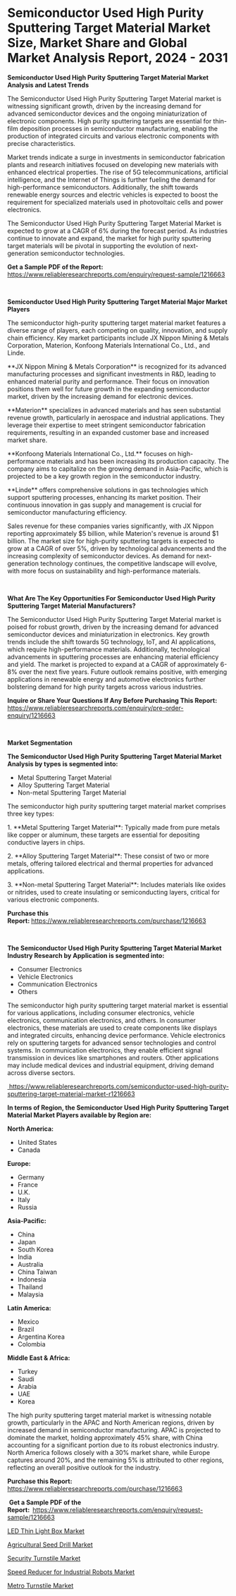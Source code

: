 <p><h1>Semiconductor Used High Purity Sputtering Target Material Market Size, Market Share and Global Market Analysis Report, 2024 - 2031</h1></p><p><strong>Semiconductor Used High Purity Sputtering Target Material Market Analysis and Latest Trends</strong></p>
<p><p>The Semiconductor Used High Purity Sputtering Target Material market is witnessing significant growth, driven by the increasing demand for advanced semiconductor devices and the ongoing miniaturization of electronic components. High purity sputtering targets are essential for thin-film deposition processes in semiconductor manufacturing, enabling the production of integrated circuits and various electronic components with precise characteristics.</p><p>Market trends indicate a surge in investments in semiconductor fabrication plants and research initiatives focused on developing new materials with enhanced electrical properties. The rise of 5G telecommunications, artificial intelligence, and the Internet of Things is further fueling the demand for high-performance semiconductors. Additionally, the shift towards renewable energy sources and electric vehicles is expected to boost the requirement for specialized materials used in photovoltaic cells and power electronics.</p><p>The Semiconductor Used High Purity Sputtering Target Material Market is expected to grow at a CAGR of 6% during the forecast period. As industries continue to innovate and expand, the market for high purity sputtering target materials will be pivotal in supporting the evolution of next-generation semiconductor technologies.</p></p>
<p><strong>Get a Sample PDF of the Report:&nbsp;</strong> <a href="https://www.reliableresearchreports.com/enquiry/request-sample/1216663?utm_campaign=113&utm_medium=2&utm_source=Github&utm_content=ia&utm_term=17122024&utm_id=semiconductor-used-high-purity-sputtering-target-material">https://www.reliableresearchreports.com/enquiry/request-sample/1216663</a></p>
<p>&nbsp;</p>
<p><strong>Semiconductor Used High Purity Sputtering Target Material Major Market Players</strong></p>
<p><p>The semiconductor high-purity sputtering target material market features a diverse range of players, each competing on quality, innovation, and supply chain efficiency. Key market participants include JX Nippon Mining & Metals Corporation, Materion, Konfoong Materials International Co., Ltd., and Linde.</p><p>**JX Nippon Mining & Metals Corporation** is recognized for its advanced manufacturing processes and significant investments in R&D, leading to enhanced material purity and performance. Their focus on innovation positions them well for future growth in the expanding semiconductor market, driven by the increasing demand for electronic devices.</p><p>**Materion** specializes in advanced materials and has seen substantial revenue growth, particularly in aerospace and industrial applications. They leverage their expertise to meet stringent semiconductor fabrication requirements, resulting in an expanded customer base and increased market share.</p><p>**Konfoong Materials International Co., Ltd.** focuses on high-performance materials and has been increasing its production capacity. The company aims to capitalize on the growing demand in Asia-Pacific, which is projected to be a key growth region in the semiconductor industry.</p><p>**Linde** offers comprehensive solutions in gas technologies which support sputtering processes, enhancing its market position. Their continuous innovation in gas supply and management is crucial for semiconductor manufacturing efficiency.</p><p>Sales revenue for these companies varies significantly, with JX Nippon reporting approximately $5 billion, while Materion's revenue is around $1 billion. The market size for high-purity sputtering targets is expected to grow at a CAGR of over 5%, driven by technological advancements and the increasing complexity of semiconductor devices. As demand for next-generation technology continues, the competitive landscape will evolve, with more focus on sustainability and high-performance materials.</p></p>
<p>&nbsp;</p>
<p><strong>What Are The Key Opportunities For Semiconductor Used High Purity Sputtering Target Material Manufacturers?</strong></p>
<p><p>The Semiconductor Used High Purity Sputtering Target Material market is poised for robust growth, driven by the increasing demand for advanced semiconductor devices and miniaturization in electronics. Key growth trends include the shift towards 5G technology, IoT, and AI applications, which require high-performance materials. Additionally, technological advancements in sputtering processes are enhancing material efficiency and yield. The market is projected to expand at a CAGR of approximately 6-8% over the next five years. Future outlook remains positive, with emerging applications in renewable energy and automotive electronics further bolstering demand for high purity targets across various industries.</p></p>
<p><strong>Inquire or Share Your Questions If Any Before Purchasing This Report:</strong> <a href="https://www.reliableresearchreports.com/enquiry/pre-order-enquiry/1216663?utm_campaign=113&utm_medium=2&utm_source=Github&utm_content=ia&utm_term=17122024&utm_id=semiconductor-used-high-purity-sputtering-target-material">https://www.reliableresearchreports.com/enquiry/pre-order-enquiry/1216663</a></p>
<p>&nbsp;</p>
<p><strong>Market Segmentation</strong></p>
<p><strong>The Semiconductor Used High Purity Sputtering Target Material Market Analysis by types is segmented into:</strong></p>
<p><ul><li>Metal Sputtering Target Material</li><li>Alloy Sputtering Target Material</li><li>Non-metal Sputtering Target Material</li></ul></p>
<p><p>The semiconductor high purity sputtering target material market comprises three key types: </p><p>1. **Metal Sputtering Target Material**: Typically made from pure metals like copper or aluminum, these targets are essential for depositing conductive layers in chips.</p><p>2. **Alloy Sputtering Target Material**: These consist of two or more metals, offering tailored electrical and thermal properties for advanced applications.</p><p>3. **Non-metal Sputtering Target Material**: Includes materials like oxides or nitrides, used to create insulating or semiconducting layers, critical for various electronic components.</p></p>
<p><strong>Purchase this Report:&nbsp;</strong><a href="https://www.reliableresearchreports.com/purchase/1216663?utm_campaign=113&utm_medium=2&utm_source=Github&utm_content=ia&utm_term=17122024&utm_id=semiconductor-used-high-purity-sputtering-target-material">https://www.reliableresearchreports.com/purchase/1216663</a></p>
<p>&nbsp;</p>
<p><strong>The Semiconductor Used High Purity Sputtering Target Material Market Industry Research by Application is segmented into:</strong></p>
<p><ul><li>Consumer Electronics</li><li>Vehicle Electronics</li><li>Communication Electronics</li><li>Others</li></ul></p>
<p><p>The semiconductor high purity sputtering target material market is essential for various applications, including consumer electronics, vehicle electronics, communication electronics, and others. In consumer electronics, these materials are used to create components like displays and integrated circuits, enhancing device performance. Vehicle electronics rely on sputtering targets for advanced sensor technologies and control systems. In communication electronics, they enable efficient signal transmission in devices like smartphones and routers. Other applications may include medical devices and industrial equipment, driving demand across diverse sectors.</p></p>
<p><a href="https://www.reliableresearchreports.com/semiconductor-used-high-purity-sputtering-target-material-market-r1216663?utm_campaign=113&utm_medium=2&utm_source=Github&utm_content=ia&utm_term=17122024&utm_id=semiconductor-used-high-purity-sputtering-target-material">&nbsp;https://www.reliableresearchreports.com/semiconductor-used-high-purity-sputtering-target-material-market-r1216663</a></p>
<p><strong>In terms of Region, the Semiconductor Used High Purity Sputtering Target Material Market Players available by Region are:</strong></p>
<p>
    <p> <strong> North America: </strong>
        <ul>
            <li>United States</li>
            <li>Canada</li>
        </ul>
        </p> 
    <p> <strong> Europe: </strong>
        <ul>
            <li>Germany</li>
            <li>France</li>
            <li>U.K.</li>
            <li>Italy</li>
            <li>Russia</li>
        </ul>
        </p> 
    <p> <strong> Asia-Pacific: </strong>
        <ul>
            <li>China</li>
            <li>Japan</li>
            <li>South Korea</li>
            <li>India</li>
            <li>Australia</li>
            <li>China Taiwan</li>
            <li>Indonesia</li>
            <li>Thailand</li>
            <li>Malaysia</li>
        </ul>
        </p> 
    <p> <strong> Latin America: </strong>
        <ul>
            <li>Mexico</li>
            <li>Brazil</li>
            <li>Argentina Korea</li>
            <li>Colombia</li>
        </ul>
        </p> 
    <p> <strong> Middle East & Africa: </strong>
        <ul>
            <li>Turkey</li>
            <li>Saudi</li>
            <li>Arabia</li>
            <li>UAE</li>
            <li>Korea</li>
        </ul>
    </p>
    </p>
<p><p>The high purity sputtering target material market is witnessing notable growth, particularly in the APAC and North American regions, driven by increased demand in semiconductor manufacturing. APAC is projected to dominate the market, holding approximately 45% share, with China accounting for a significant portion due to its robust electronics industry. North America follows closely with a 30% market share, while Europe captures around 20%, and the remaining 5% is attributed to other regions, reflecting an overall positive outlook for the industry.</p></p>
<p><strong>Purchase this Report: </strong><a href="https://www.reliableresearchreports.com/purchase/1216663?utm_campaign=113&utm_medium=2&utm_source=Github&utm_content=ia&utm_term=17122024&utm_id=semiconductor-used-high-purity-sputtering-target-material">https://www.reliableresearchreports.com/purchase/1216663</a></p>
<p>&nbsp;<strong>Get a Sample PDF of the Report:&nbsp;&nbsp;</strong><a href="https://www.reliableresearchreports.com/enquiry/request-sample/1216663?utm_campaign=113&utm_medium=2&utm_source=Github&utm_content=ia&utm_term=17122024&utm_id=semiconductor-used-high-purity-sputtering-target-material">https://www.reliableresearchreports.com/enquiry/request-sample/1216663</a></p>
<p><strong></strong></p>
<p><p><a href="https://www.linkedin.com/pulse/future-led-thin-light-box-market-growth-predictions-cagr-kzw6f?utm_campaign=113&utm_medium=2&utm_source=Github&utm_content=ia&utm_term=17122024&utm_id=semiconductor-used-high-purity-sputtering-target-material">LED Thin Light Box Market</a></p><p><a href="https://github.com/BellAuer/Market-Research-Report-List-1/blob/main/agricultural-seed-drill-market.md?utm_campaign=113&utm_medium=2&utm_source=Github&utm_content=ia&utm_term=17122024&utm_id=semiconductor-used-high-purity-sputtering-target-material">Agricultural Seed Drill Market</a></p><p><a href="https://www.linkedin.com/pulse/security-turnstile-market-growth-study-projects-future-cagr-8o9zf?utm_campaign=113&utm_medium=2&utm_source=Github&utm_content=ia&utm_term=17122024&utm_id=semiconductor-used-high-purity-sputtering-target-material">Security Turnstile Market</a></p><p><a href="https://github.com/SamiaChowdhury801/Market-Research-Report-List-1/blob/main/speed-reducer-for-industrial-robots-market.md?utm_campaign=113&utm_medium=2&utm_source=Github&utm_content=ia&utm_term=17122024&utm_id=semiconductor-used-high-purity-sputtering-target-material">Speed Reducer for Industrial Robots Market</a></p><p><a href="https://www.linkedin.com/pulse/metro-turnstile-market-size-growing-41-growth-rate-from-2024-wskrf?utm_campaign=113&utm_medium=2&utm_source=Github&utm_content=ia&utm_term=17122024&utm_id=semiconductor-used-high-purity-sputtering-target-material">Metro Turnstile Market</a></p></p>